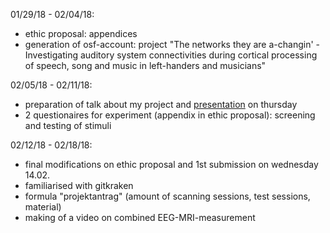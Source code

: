 
01/29/18 - 02/04/18:

- ethic proposal: appendices
- generation of osf-account: project "The networks they are a-changin' - 
  Investigating auditory system connectivities during cortical processing of speech, song and music in left-handers and musicians"

02/05/18 - 02/11/18:

- preparation of talk about my project and [presentation](https://github.com/weissbe92/MSc_thesis_BenediktWeiss/blob/master/open%20lab%20notebook/presentation%20of%20study.pdf) on thursday 
- 2 questionaires for experiment (appendix in ethic proposal): screening and testing of stimuli

02/12/18 - 02/18/18:

- final modifications on ethic proposal and 1st submission on wednesday 14.02.
- familiarised with gitkraken
- formula "projektantrag" (amount of scanning sessions, test sessions, material)
- making of a video on combined EEG-MRI-measurement
